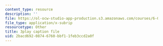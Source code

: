 ```yaml
---
content_type: resource
description: ''
file: https://ol-ocw-studio-app-production.s3.amazonaws.com/courses/6-0002-introduction-to-computational-thinking-and-data-science-fall-2016/2bacd69208746760bbf11feb3ccd2a0f_esmzYhuFnds.srt
file_type: application/x-subrip
resourcetype: Other
title: 3play caption file
uid: 2bacd692-0874-6760-bbf1-1feb3ccd2a0f
---
```

